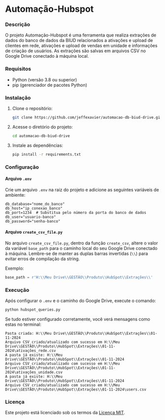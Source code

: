 # Automação-Hubspot

### Descrição

O projeto Automação-Hubspot é uma ferramenta que realiza extrações de dados do banco de dados da BIUD relacionados a ativações e upload de clientes em rede, ativações e upload de vendas em unidade e informações de criação de usuários. As extrações são salvas em arquivos CSV no Google Drive conectado à máquina local.

### Requisitos

- Python (versão 3.8 ou superior)
- pip (gerenciador de pacotes Python)

### Instalação

1. Clone o repositório:

   ```bash
   git clone https://github.com/jeffexavier/automacao-db-biud-drive.git
   ```

2. Acesse o diretório do projeto:

   ```bash
   cd automacao-db-biud-drive
   ```

3. Instale as dependências:

   ```bash
   pip install -r requirements.txt
   ```

### Configuração

#### Arquivo `.env`

Crie um arquivo `.env` na raiz do projeto e adicione as seguintes variáveis de ambiente:

```
db_database="nome_do_banco"
db_host="ip_conexao_banco"
db_port=1234  # Substitua pelo número da porta do banco de dados
db_user="usuario-banco"
db_password="senha-banco"
```

#### Arquivo `create_csv_file.py`

No arquivo `create_csv_file.py`, dentro da função `create_csv`, altere o valor da variável `base_path` para o caminho local do seu Google Drive conectado à máquina. Lembre-se de manter as duplas barras invertidas (`\\`) para evitar erros de compilação da string.

Exemplo:

```python
base_path = r'H:\\Meu Drive\\GESTÃO\\Produto\\HubSpot\\Extrações\\'
```

### Execução

Após configurar o `.env` e o caminho do Google Drive, execute o comando:

```bash
python hubspot_queries.py
```

Se tudo estiver configurado corretamente, você verá mensagens como estas no terminal:

```
Pasta criada: H:\\Meu Drive\\GESTÃO\\Produto\\HubSpot\\Extrações\\01-11-2024
Arquivo CSV criado/atualizado com sucesso em H:\\Meu Drive\\GESTÃO\\Produto\\HubSpot\\Extrações\\01-11-2024\ativações_rede.csv
A pasta já existe: H:\\Meu Drive\\GESTÃO\\Produto\\HubSpot\\Extrações\\01-11-2024
Arquivo CSV criado/atualizado com sucesso em H:\\Meu Drive\\GESTÃO\\Produto\\HubSpot\\Extrações\\01-11-2024\ativações_unidade.csv
A pasta já existe: H:\\Meu Drive\\GESTÃO\\Produto\\HubSpot\\Extrações\\01-11-2024
Arquivo CSV criado/atualizado com sucesso em H:\\Meu Drive\\GESTÃO\\Produto\\HubSpot\\Extrações\\01-11-2024\users.csv
```

### Licença

Este projeto está licenciado sob os termos da [Licença MIT](https://opensource.org/licenses/MIT). 